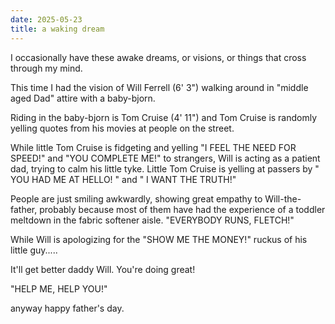 ```yaml
---
date: 2025-05-23
title: a waking dream
---
```



I occasionally have these awake dreams, or visions, or things that cross through my mind.

This time I had the vision of Will Ferrell (6' 3") walking around in "middle aged Dad" attire with a baby-bjorn. 

Riding in the baby-bjorn is Tom Cruise (4' 11") and Tom Cruise is randomly yelling quotes from his movies at people on the street. 

While little Tom Cruise is fidgeting and yelling "I FEEL THE NEED FOR SPEED!" and "YOU COMPLETE ME!" to strangers, Will is acting as a patient dad, trying to calm his little tyke. Little Tom Cruise is yelling at passers by " YOU HAD ME AT HELLO! " and " I WANT THE TRUTH!" 

People are just smiling awkwardly, showing great empathy to Will-the-father, probably because most of them have had the experience of a toddler meltdown in the fabric softener aisle. "EVERYBODY RUNS, FLETCH!"

While Will is apologizing for the "SHOW ME THE MONEY!" ruckus of his little guy.....

It'll get better daddy Will. You're doing great!


"HELP ME, HELP YOU!"

anyway happy father's day.

